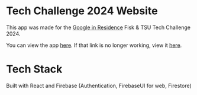 # Tech Challenge 2024 Website

This app was made for the [Google in Residence](https://buildyourfuture.withgoogle.com/programs/googleinresidence) Fisk & TSU Tech Challenge 2024. 

You can view the app [here](https://techchallenge2024.com/). If that link is no longer working, view it [here](http://fisk-puzzles.web.app/).

# Tech Stack
Built with React and Firebase (Authentication, FirebaseUI for web, Firestore)
